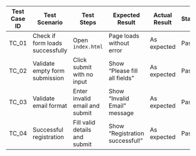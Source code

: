 | Test Case ID | Test Scenario                    | Test Steps                     | Expected Result                 | Actual Result | Status |
| ------------ | -------------------------------- | ------------------------------ | ------------------------------- | ------------- | ------ |
| TC_01        | Check if form loads successfully | Open `index.html`              | Page loads without error        | As expected   | Pass   |
| TC_02        | Validate empty form submission   | Click submit with no input     | Show “Please fill all fields”   | As expected   | Pass   |
| TC_03        | Validate email format            | Enter invalid email and submit | Show “Invalid Email” message    | As expected   | Pass   |
| TC_04        | Successful registration          | Fill valid details and submit  | Show “Registration successful!” | As expected   | Pass   |
